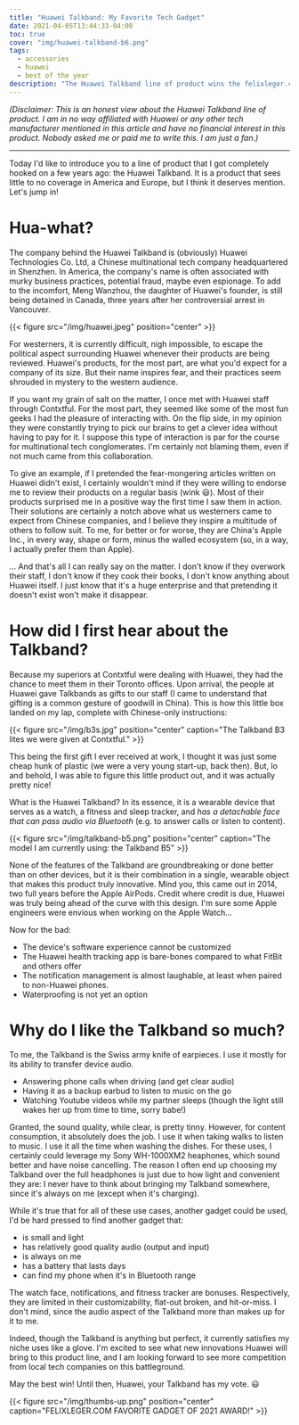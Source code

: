 ```yaml
---
title: "Huawei Talkband: My Favorite Tech Gadget"
date: 2021-04-05T13:44:33-04:00
toc: true
cover: "img/huawei-talkband-b6.png"
tags:
  - accessories
  - huawei
  - best of the year
description: "The Huawei Talkband line of product wins the felixleger.com 'Favorite Gadget of 2021 Award'!"
---
```


*(Disclaimer: This is an honest view about the Huawei Talkband line of product. I am in no way affiliated with
Huawei or any other tech manufacturer mentioned in this article and have no financial interest in this
product. Nobody asked me or paid me to write this. I am just a fan.)*

---

Today I'd like to introduce you to a line of product that I got completely hooked on a few years ago: the
Huawei Talkband. It is a product that sees little to no coverage in America and Europe, but I think it
deserves mention. Let's jump in!

# Hua-what?

The company behind the Huawei Talkband is (obviously) Huawei Technologies Co. Ltd, a Chinese multinational tech
company headquartered in Shenzhen. In America, the company's name is often associated with murky business
practices, potential fraud, maybe even espionage. To add to the incomfort, Meng Wanzhou, the daughter of Huawei's
founder, is still being detained in Canada, three years after her controversial arrest in Vancouver.

{{< figure src="/img/huawei.jpeg" position="center" >}}

For westerners, it is currently difficult, nigh impossible, to escape the political aspect surrounding
Huawei whenever their products are being reviewed. Huawei's products, for the most part, are what you'd expect
for a company of its size. But their name inspires fear, and their practices seem shrouded in mystery to the
western audience.

If you want my grain of salt on the matter, I once met with Huawei staff through Contxtful. For the
most part, they seemed like some of the most fun geeks I had the pleasure of interacting with. On the
flip side, in my opinion they were constantly trying to pick our brains to get a clever idea without having to pay
for it. I suppose this type of interaction is par for the course for multinational tech conglomerates. I'm
certainly not blaming them, even if not much came from this collaboration.

To give an example, if I pretended the fear-mongering articles written on Huawei didn't exist, I certainly
wouldn't mind if they were willing to endorse me to review their products on a regular basis (wink :smiley:). Most of their
products surprised me in a positive way the first time I saw them in action. Their solutions are certainly a
notch above what us westerners came to expect from Chinese companies, and I believe they inspire a multitude
of others to follow suit. To me, for better or for worse, they are China's Apple Inc., in every way, shape or
form, minus the walled ecosystem (so, in a way, I actually prefer them than Apple).

... And that's all I can really say on the matter. I don't know if they overwork their staff, I don't know if
they cook their books, I don't know anything about Huawei itself. I just know that it's a huge enterprise and that
pretending it doesn't exist won't make it disappear.

# How did I first hear about the Talkband?

Because my superiors at Contxtful were dealing with Huawei, they had the chance to meet them in their Toronto
offices. Upon arrival, the people at Huawei gave Talkbands as gifts to our staff (I came to understand that
gifting is a common gesture of goodwill in China). This is how this little box landed on my lap, complete with
Chinese-only instructions:

{{< figure src="/img/b3s.jpg" position="center" caption="The Talkband B3 lites we were given at Contxtful." >}}

This being the first gift I ever received at work, I thought it was just some cheap hunk of plastic (we were a
very young start-up, back then). But, lo and behold, I was able to figure this little product out, and it was
actually pretty nice!

What is the Huawei Talkband? In its essence, it is a wearable device that serves as a watch, a fitness and
sleep tracker, and *has a detachable face that can pass audio via Bluetooth* (e.g. to answer calls or listen to
content).

{{< figure src="/img/talkband-b5.png" position="center" caption="The model I am currently using: the Talkband B5" >}}

None of the features of the Talkband are groundbreaking or done better than on other devices, but it is their
combination in a single, wearable object that makes this product truly innovative. Mind you, this came out in 2014, two full
years before the Apple AirPods. Credit where credit is due, Huawei was truly being ahead of the curve with
this design. I'm sure some Apple engineers were envious when working on the Apple Watch...

Now for the bad:

- The device's software experience cannot be customized
- The Huawei health tracking app is bare-bones compared to what FitBit and others offer
- The notification management is almost laughable, at least when paired to non-Huawei phones.
- Waterproofing is not yet an option

# Why do I like the Talkband so much?

To me, the Talkband is the Swiss army knife of earpieces. I use it mostly for its ability to transfer device
audio.

- Answering phone calls when driving (and get clear audio)
- Having it as a backup earbud to listen to music on the go
- Watching Youtube videos while my partner sleeps (though the light still wakes her up from time to time,
  sorry babe!)

Granted, the sound quality, while clear, is pretty tinny. However, for content consumption, it absolutely does
the job. I use it when taking walks to listen to music. I use it all the time when washing the dishes. For
these uses, I certainly could leverage my Sony WH-1000XM2 heaphones, which sound better and have noise cancelling.
The reason I often end up choosing my Talkband over the full headphones is just due to how light and
convenient they are: I never have to think about bringing my Talkband somewhere, since it's always on me (except when
it's charging).

While it's true that for all of these use cases, another gadget could be used, I'd be hard pressed to find
another gadget that:

- is small and light
- has relatively good quality audio (output and input)
- is always on me
- has a battery that lasts days
- can find my phone when it's in Bluetooth range

The watch face, notifications, and fitness tracker are bonuses. Respectively, they are limited in their
customizability, flat-out broken, and hit-or-miss. I don't mind, since the audio aspect of the Talkband more
than makes up for it to me.

Indeed, though the Talkband is anything but perfect, it currently satisfies my niche uses like a glove. I'm excited to see what
new innovations Huawei will bring to this product line, and I am looking forward to see more competition from
local tech companies on this battleground.

May the best win! Until then, Huawei, your Talkband has my vote. :smiley:

{{< figure src="/img/thumbs-up.png" position="center" caption="FELIXLEGER.COM FAVORITE GADGET OF 2021 AWARD!" >}}
